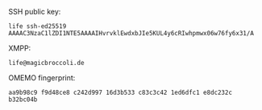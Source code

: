 SSH public key:

```
life ssh-ed25519 AAAAC3NzaC1lZDI1NTE5AAAAIHvrvklEwdxbJIe5KUL4y6cRIwhpmwx06w76fy6x31/A
```

XMPP: 

```
life@magicbroccoli.de
```

OMEMO fingerprint: 

```
aa9b98c9 f9d48ce8 c242d997 16d3b533 c83c3c42 1ed6dfc1 e8dc232c b32bc04b
```
